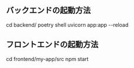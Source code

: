 ## バックエンドの起動方法
cd backend/
poetry shell
uvicorn app:app --reload

## フロントエンドの起動方法
cd frontend/my-app/src
npm start
